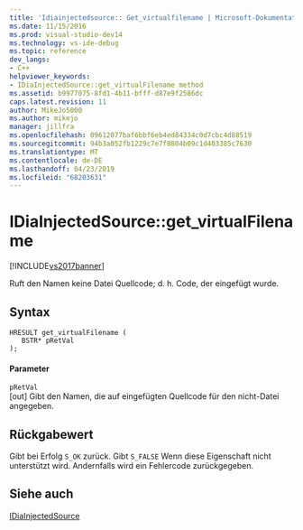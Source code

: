 ```yaml
---
title: 'Idiainjectedsource:: Get_virtualfilename | Microsoft-Dokumentation'
ms.date: 11/15/2016
ms.prod: visual-studio-dev14
ms.technology: vs-ide-debug
ms.topic: reference
dev_langs:
- C++
helpviewer_keywords:
- IDiaInjectedSource::get_virtualFilename method
ms.assetid: b9977075-8fd1-4b11-bfff-d87e9f2586dc
caps.latest.revision: 11
author: MikeJo5000
ms.author: mikejo
manager: jillfra
ms.openlocfilehash: 09612077baf6bbf6eb4ed84334c0d7cbc4d88519
ms.sourcegitcommit: 94b3a052fb1229c7e7f8804b09c1d403385c7630
ms.translationtype: MT
ms.contentlocale: de-DE
ms.lasthandoff: 04/23/2019
ms.locfileid: "68203631"
---
```

# <a name="idiainjectedsourcegetvirtualfilename"></a>IDiaInjectedSource::get_virtualFilename
[!INCLUDE[vs2017banner](../../includes/vs2017banner.md)]

Ruft den Namen keine Datei Quellcode; d. h. Code, der eingefügt wurde.  
  
## <a name="syntax"></a>Syntax  
  
```cpp#  
HRESULT get_virtualFilename (   
   BSTR* pRetVal  
);  
```  
  
#### <a name="parameters"></a>Parameter  
 `pRetVal`  
 [out] Gibt den Namen, die auf eingefügten Quellcode für den nicht-Datei angegeben.  
  
## <a name="return-value"></a>Rückgabewert  
 Gibt bei Erfolg `S_OK` zurück. Gibt `S_FALSE` Wenn diese Eigenschaft nicht unterstützt wird. Andernfalls wird ein Fehlercode zurückgegeben.  
  
## <a name="see-also"></a>Siehe auch  
 [IDiaInjectedSource](../../debugger/debug-interface-access/idiainjectedsource.md)
